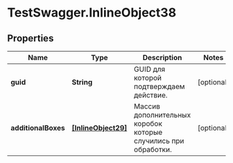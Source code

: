 # TestSwagger.InlineObject38

## Properties

Name | Type | Description | Notes
------------ | ------------- | ------------- | -------------
**guid** | **String** | GUID для которой подтверждаем действие. | [optional] 
**additionalBoxes** | [**[InlineObject29]**](InlineObject29.md) | Массив дополнительных коробок которые случились при обработки. | [optional] 


